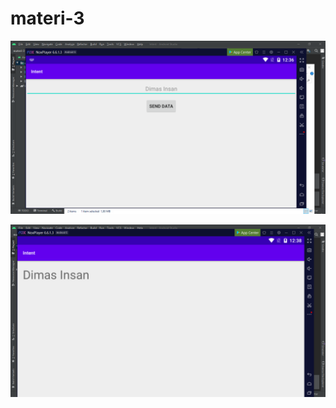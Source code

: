 # materi-3

![alt texr](https://github.com/Dimasart12/materi-3/blob/master/materi3.PNG)

![alt texr](https://github.com/Dimasart12/materi-3/blob/master/materi3.1.PNG)
